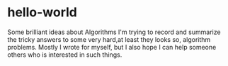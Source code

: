 # hello-world
Some brilliant ideas about Algorithms
     I'm trying to record and summarize the tricky answers to some very hard,at least they looks so, algorithm problems.
     Mostly I wrote for myself, but I also hope I can help someone others who is interested in such things.
